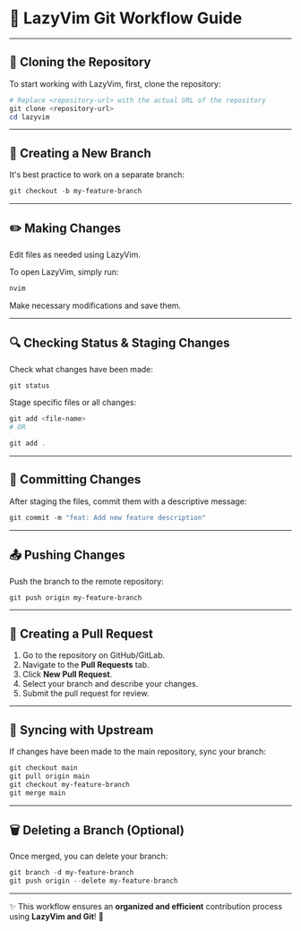 # 🚀 LazyVim Git Workflow Guide

---

## 🎯 Cloning the Repository

To start working with LazyVim, first, clone the repository:

```powershell
# Replace <repository-url> with the actual URL of the repository
git clone <repository-url>
cd lazyvim
```

---

## 🌱 Creating a New Branch

It's best practice to work on a separate branch:

```powershell
git checkout -b my-feature-branch
```

---

## ✏️ Making Changes

Edit files as needed using LazyVim.

To open LazyVim, simply run:

```powershell
nvim
```

Make necessary modifications and save them.

---

## 🔍 Checking Status & Staging Changes

Check what changes have been made:

```powershell
git status
```

Stage specific files or all changes:

```powershell
git add <file-name>
# OR

git add .
```

---

## 💾 Committing Changes

After staging the files, commit them with a descriptive message:

```powershell
git commit -m "feat: Add new feature description"
```

---

## 📤 Pushing Changes

Push the branch to the remote repository:

```powershell
git push origin my-feature-branch
```

---

## 🔀 Creating a Pull Request

1. Go to the repository on GitHub/GitLab.
2. Navigate to the **Pull Requests** tab.
3. Click **New Pull Request**.
4. Select your branch and describe your changes.
5. Submit the pull request for review.

---

## 🔄 Syncing with Upstream

If changes have been made to the main repository, sync your branch:

```powershell
git checkout main
git pull origin main
git checkout my-feature-branch
git merge main
```

---

## 🗑️ Deleting a Branch (Optional)

Once merged, you can delete your branch:

```powershell
git branch -d my-feature-branch
git push origin --delete my-feature-branch
```

---

✨ This workflow ensures an **organized and efficient** contribution process using **LazyVim and Git**! 🚀
